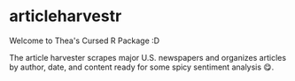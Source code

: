 # articleharvestr

Welcome to Thea's Cursed R Package :D

The article harvester scrapes major U.S. newspapers and organizes articles by author, date, and content ready for some spicy sentiment analysis 😋.
